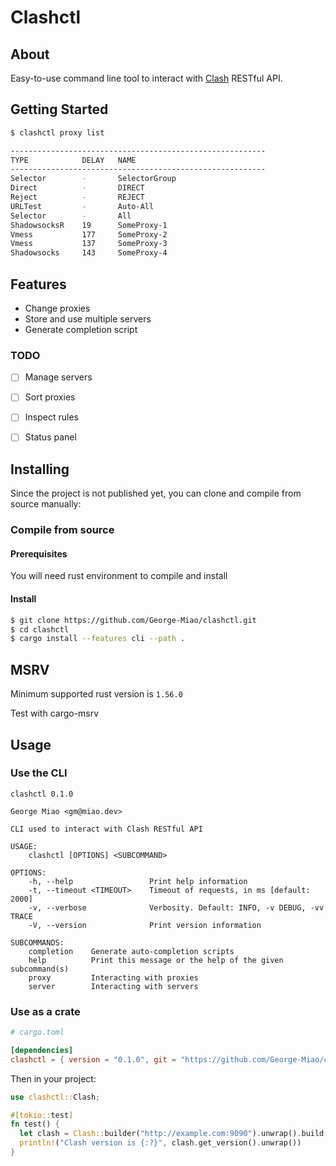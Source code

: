 # Clashctl

## About <a name = "about"></a>

Easy-to-use command line tool to interact with [Clash](https://https://github.com/Dreamacro/clash) RESTful API.

## Getting Started <a name = "getting_started"></a>

```bash
$ clashctl proxy list

---------------------------------------------------------
TYPE            DELAY   NAME
---------------------------------------------------------
Selector        -       SelectorGroup
Direct          -       DIRECT
Reject          -       REJECT
URLTest         -       Auto-All
Selector        -       All
ShadowsocksR    19      SomeProxy-1
Vmess           177     SomeProxy-2
Vmess           137     SomeProxy-3
Shadowsocks     143     SomeProxy-4

```

## Features
- Change proxies
- Store and use multiple servers
- Generate completion script

### TODO
- [ ] Manage servers
- [ ] Sort proxies
- [ ] Inspect rules
- [ ] Status panel


## Installing

Since the project is not published yet, you can clone and compile from source manually:

### Compile from source

#### Prerequisites

You will need rust environment to compile and install

#### Install

```bash
$ git clone https://github.com/George-Miao/clashctl.git
$ cd clashctl
$ cargo install --features cli --path .
```

## MSRV
Minimum supported rust version is `1.56.0`

Test with cargo-msrv

## Usage <a name = "usage"></a>

### Use the CLI

```
clashctl 0.1.0

George Miao <gm@miao.dev>

CLI used to interact with Clash RESTful API

USAGE:
    clashctl [OPTIONS] <SUBCOMMAND>

OPTIONS:
    -h, --help                 Print help information
    -t, --timeout <TIMEOUT>    Timeout of requests, in ms [default: 2000]
    -v, --verbose              Verbosity. Default: INFO, -v DEBUG, -vv TRACE
    -V, --version              Print version information

SUBCOMMANDS:
    completion    Generate auto-completion scripts
    help          Print this message or the help of the given subcommand(s)
    proxy         Interacting with proxies
    server        Interacting with servers
```

### Use as a crate

```toml
# cargo.toml

[dependencies]
clashctl = { version = "0.1.0", git = "https://github.com/George-Miao/clashctl.git" }
```

Then in your project: 

```rust
use clashctl::Clash;

#[tokio::test]
fn test() {
  let clash = Clash::builder("http://example.com:9090").unwrap().build();
  println!("Clash version is {:?}", clash.get_version().unwrap())
}
```